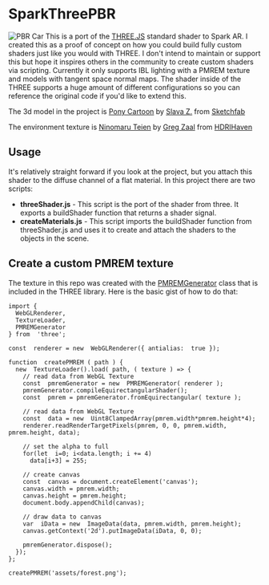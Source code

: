 
# SparkThreePBR
![PBR Car](https://raw.githubusercontent.com/jonathanhooker/SparkThreePBR/master/textures/preview.jpg)
This is a port of the [THREE.JS](https://github.com/mrdoob/three.js/) standard shader to Spark AR. I created this as a proof of concept on how you could build fully custom shaders just like you would with THREE. I don't intend to maintain or support this but hope it inspires others in the community to create custom shaders via scripting. Currently it only supports IBL lighting with a PMREM texture and models with tangent space normal maps. The shader inside of the THREE supports a huge amount of different configurations so you can reference the original code if you'd like to extend this.

The 3d model in the project is [Pony Cartoon](https://sketchfab.com/3d-models/pony-cartoon-885d9f60b3a9429bb4077cfac5653cf9) by [Slava Z.](https://sketchfab.com/slava) from [Sketchfab](https://sketchfab.com/)

The environment texture is [Ninomaru Teien](https://hdrihaven.com/hdri/?h=ninomaru_teien) by [Greg Zaal](https://hdrihaven.com/hdris/category/?a=Greg%20Zaal) from [HDRIHaven](https://hdrihaven.com/)

## Usage

It's relatively straight forward if you look at the project, but you attach this shader to the diffuse channel of a flat material. In this project there are two scripts:

 - **threeShader.js** - This script is the port of the shader from three. It exports a buildShader function that returns a shader signal.
 - **createMaterials.js** - This script imports the buildShader function from threeShader.js and uses it to create and attach the shaders to the objects in the scene.

## Create a custom PMREM texture

The texture in this repo was created with the [PMREMGenerator](https://github.com/mrdoob/three.js/blob/dev/src/extras/PMREMGenerator.js) class that is included in the THREE library.  Here is the basic gist of how to do that:

    import {
      WebGLRenderer,
      TextureLoader,
      PMREMGenerator
    } from  'three';
    
    const  renderer = new  WebGLRenderer({ antialias:  true });
    
    function  createPMREM ( path ) {
      new  TextureLoader().load( path, ( texture ) => {
        // read data from WebGL Texture
        const  pmremGenerator = new  PMREMGenerator( renderer );
        pmremGenerator.compileEquirectangularShader();
        const  pmrem = pmremGenerator.fromEquirectangular( texture );
          
        // read data from WebGL Texture
        const  data = new  Uint8ClampedArray(pmrem.width*pmrem.height*4);    
        renderer.readRenderTargetPixels(pmrem, 0, 0, pmrem.width, pmrem.height, data); 
           
        // set the alpha to full
        for(let  i=0; i<data.length; i += 4)
          data[i+3] = 255;	
        
        // create canvas
        const  canvas = document.createElement('canvas');
        canvas.width = pmrem.width;
        canvas.height = pmrem.height;
        document.body.appendChild(canvas);
        
        // draw data to canvas
        var  iData = new  ImageData(data, pmrem.width, pmrem.height);
        canvas.getContext('2d').putImageData(iData, 0, 0);		    
        
        pmremGenerator.dispose();
      });
    };
    
    createPMREM('assets/forest.png');

